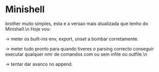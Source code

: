 # Minishell

brother muito simples, esta e a versao mais atualizada que tenho do Minishell.\n
Hoje vou:

-> meter os built-ins env, export, unset a bombar corretamente.

-> meter tudo pronto para quando tiveres o parsing correcto conseguir executar qualquer nmr de comandos com ou sem infile ou outfile.\n

-> tentar dar avanco no append.
